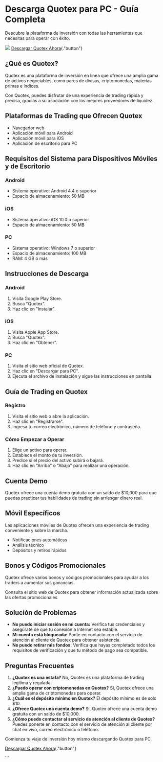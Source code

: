 

# Descarga Quotex para PC - Guía Completa

Descubre la plataforma de inversión con todas las herramientas que
necesitas para operar con éxito.

[![](https://static.quotex.io/files/4_en/300_250.jpg)](https://traff.sbs/brokerqxlid)
[Descargar Quotex
Ahora](\%22https://traff.sbs/brokerqxsignup\%22){."button"}




## ¿Qué es Quotex?

Quotex es una plataforma de inversión en línea que ofrece una amplia
gama de activos negociables, como pares de divisas, criptomonedas,
materias primas e índices.

Con Quotex, puedes disfrutar de una experiencia de trading rápida y
precisa, gracias a su asociación con los mejores proveedores de
liquidez.

## Plataformas de Trading que Ofrecen Quotex

-   Navegador web
-   Aplicación móvil para Android
-   Aplicación móvil para iOS
-   Aplicación de escritorio para PC

## Requisitos del Sistema para Dispositivos Móviles y de Escritorio

### Android

-   Sistema operativo: Android 4.4 o superior
-   Espacio de almacenamiento: 50 MB

### iOS

-   Sistema operativo: iOS 10.0 o superior
-   Espacio de almacenamiento: 50 MB

### PC

-   Sistema operativo: Windows 7 o superior
-   Espacio de almacenamiento: 100 MB
-   RAM: 4 GB o más

## Instrucciones de Descarga

### Android

1.  Visita Google Play Store.
2.  Busca "Quotex".
3.  Haz clic en "Instalar".

### iOS

1.  Visita Apple App Store.
2.  Busca "Quotex".
3.  Haz clic en "Obtener".

### PC

1.  Visita el sitio web oficial de Quotex.
2.  Haz clic en "Descargar para PC".
3.  Ejecuta el archivo de instalación y sigue las instrucciones en
    pantalla.

## Guía de Trading en Quotex

### Registro

1.  Visita el sitio web o abre la aplicación.
2.  Haz clic en "Registrarse".
3.  Ingresa tu correo electrónico, número de teléfono y contraseña.

### Cómo Empezar a Operar

1.  Elige un activo para operar.
2.  Establece el monto de tu inversión.
3.  Predice si el precio del activo subirá o bajará.
4.  Haz clic en "Arriba" o "Abajo" para realizar una
    operación.

## Cuenta Demo

Quotex ofrece una cuenta demo gratuita con un saldo de \$10,000 para que
puedas practicar tus habilidades de trading sin arriesgar dinero real.

## Móvil Específicos

Las aplicaciones móviles de Quotex ofrecen una experiencia de trading
conveniente y sobre la marcha.

-   Notificaciones automáticas
-   Análisis técnico
-   Depósitos y retiros rápidos

## Bonos y Códigos Promocionales

Quotex ofrece varios bonos y códigos promocionales para ayudar a los
traders a aumentar sus ganancias.

Consulta el sitio web de Quotex para obtener información actualizada
sobre las ofertas promocionales.

## Solución de Problemas

-   **No puedo iniciar sesión en mi cuenta:** Verifica tus credenciales
    y asegúrate de que tu conexión a Internet sea estable.
-   **Mi cuenta está bloqueada:** Ponte en contacto con el servicio de
    atención al cliente de Quotex para obtener asistencia.
-   **No puedo retirar mis fondos:** Verifica que hayas completado todos
    los requisitos de verificación y que tu método de pago sea
    compatible.

## Preguntas Frecuentes

1.  **¿Quotex es una estafa?** No, Quotex es una plataforma de trading
    legítima y regulada.
2.  **¿Puedo operar con criptomonedas en Quotex?** Sí, Quotex ofrece una
    amplia gama de criptomonedas para operar.
3.  **¿Cuál es el depósito mínimo en Quotex?** El depósito mínimo es de
    solo \$10.
4.  **¿Ofrece Quotex una cuenta demo?** Sí, Quotex ofrece una cuenta
    demo gratuita con un saldo de \$10,000.
5.  **¿Cómo puedo contactar al servicio de atención al cliente de
    Quotex?** Puedes ponerte en contacto con el servicio de atención al
    cliente por chat en vivo, correo electrónico o teléfono.

Comienza tu viaje de inversión hoy mismo descargando Quotex para PC.

[Descargar Quotex
Ahora](\%22https://traff.sbs/brokerqxsignup\%22){."button"}

\`\`\`

